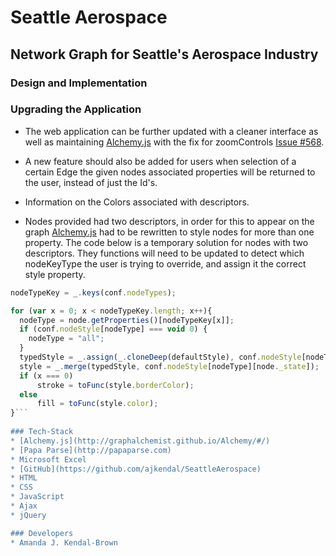# Seattle Aerospace
## Network Graph for Seattle's Aerospace Industry 

### Design and Implementation

### Upgrading the Application

* The web application can be further updated with a cleaner interface as well as maintaining [Alchemy.js](http://graphalchemist.github.io/Alchemy/#/) with the fix for zoomControls [Issue #568](https://github.com/GraphAlchemist/Alchemy/issues/568). 

* A new feature should also be added for users when selection of a certain Edge the given nodes associated properties will be returned to the user, instead of just the Id's.

* Information on the Colors associated with descriptors.

* Nodes provided had two descriptors, in order for this to appear on the graph [Alchemy.js](http://graphalchemist.github.io/Alchemy/#/) had to be rewritten to style nodes for more than one property. The code below is a temporary solution for nodes with two descriptors. They functions will need to be updated to detect which nodeKeyType the user is trying to override, and assign it the correct style property.

```javascript
nodeTypeKey = _.keys(conf.nodeTypes);

for (var x = 0; x < nodeTypeKey.length; x++){
  nodeType = node.getProperties()[nodeTypeKey[x]];
  if (conf.nodeStyle[nodeType] === void 0) {
    nodeType = "all";
  }
  typedStyle = _.assign(_.cloneDeep(defaultStyle), conf.nodeStyle[nodeType]);
  style = _.merge(typedStyle, conf.nodeStyle[nodeType][node._state]);
  if (x === 0)
      stroke = toFunc(style.borderColor);
  else
      fill = toFunc(style.color);
}```
 
### Tech-Stack
* [Alchemy.js](http://graphalchemist.github.io/Alchemy/#/)
* [Papa Parse](http://papaparse.com)
* Microsoft Excel
* [GitHub](https://github.com/ajkendal/SeattleAerospace)
* HTML
* CSS
* JavaScript
* Ajax
* jQuery

### Developers
* Amanda J. Kendal-Brown